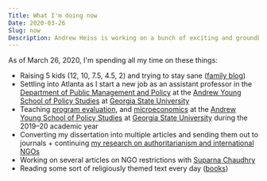 ```yaml
---
Title: What I'm doing now
Date: 2020-03-26
Slug: now
Description: Andrew Heiss is working on a bunch of exciting and groundbreaking projects
---
```


As of March 26, 2020, I'm spending all my time on these things:

* Raising 5 kids (12, 10, 7.5, 4.5, 2) and trying to stay sane ([family blog](http://www.heissatopia.com/))
* Settling into Atlanta as I start a new job as an assistant professor in the [Department of Public Management and Policy](https://aysps.gsu.edu/public-management-policy/) at the [Andrew Young School of Policy Studies](https://aysps.gsu.edu/) at [Georgia State University](https://www.gsu.edu/)
* Teaching [program evaluation](https://evalsp20.classes.andrewheiss.com/), and [microeconomics](https://econf19.classes.andrewheiss.com/) at the [Andrew Young School of Policy Studies](https://aysps.gsu.edu/) at [Georgia State University](https://www.gsu.edu/) during the 2019–20 academic year
* Converting my dissertation into multiple articles and sending them out to journals + continuing [my research on authoritarianism and international NGOs](https://www.ingoresearch.org/)
* Working on several articles on NGO restrictions with [Suparna Chaudhry](http://www.suparnachaudhry.com/)
* Reading some sort of religiously themed text every day ([books](https://www.goodreads.com/review/list/2733632-andrew-heiss?shelf=religious))
